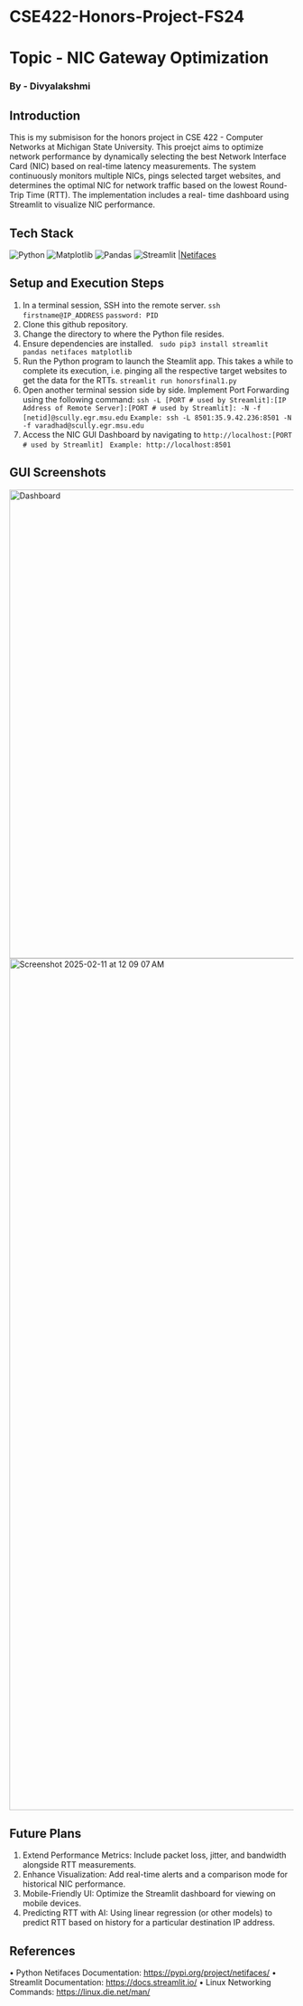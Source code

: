 # CSE422-Honors-Project-FS24
# Topic - NIC Gateway Optimization

### By - Divyalakshmi

## Introduction
This is my submisison for the honors project in CSE 422 - Computer Networks at Michigan State University. This proejct aims to optimize network performance by dynamically selecting the best Network Interface Card (NIC) based on real-time latency measurements. The system continuously monitors multiple NICs, pings selected target websites, and determines the optimal NIC for network traffic based on the lowest Round-Trip Time (RTT). The implementation includes a real- time dashboard using Streamlit to visualize NIC performance.

## Tech Stack
![Python](https://github.com/user-attachments/assets/1b364753-bf0e-4c37-99f6-cf23787d57be)
![Matplotlib](https://github.com/user-attachments/assets/5ba8119f-34a5-4f06-b4da-a2312e68310b)
![Pandas](https://github.com/user-attachments/assets/f39a5bb8-5934-409e-a4a3-3acb02b68fbb)
![Streamlit](https://github.com/user-attachments/assets/4b45c326-0882-400e-a210-7fa2631baa3c)
|[Netifaces](https://github.com/user-attachments/assets/3621253f-79b4-4ff1-a733-aca57e278093)


## Setup and Execution Steps

1. In a terminal session, SSH into the remote server.
   ``ssh firstname@IP_ADDRESS``
   ``password: PID``
2. Clone this github repository.
3. Change the directory to where the Python file resides.
4. Ensure dependencies are installed.
   `` sudo pip3 install streamlit pandas netifaces matplotlib``
5. Run the Python program to launch the Steamlit app. This takes a while to complete its execution, i.e. pinging all the respective target websites to get the data for the RTTs.
  `` streamlit run honorsfinal1.py ``
6. Open another terminal session side by side. Implement Port Forwarding using the following command:
  `` ssh -L [PORT # used by Streamlit]:[IP Address of Remote Server]:[PORT # used by Streamlit]: -N -f [netid]@scully.egr.msu.edu ``
  `` Example: ssh -L 8501:35.9.42.236:8501 -N -f varadhad@scully.egr.msu.edu ``
7. Access the NIC GUI Dashboard by navigating to
   ``http://localhost:[PORT # used by Streamlit]``
   `` Example: http://localhost:8501``

## GUI Screenshots

<img width="829" alt="Dashboard" src="https://github.com/user-attachments/assets/d6f5cd16-24db-444a-a878-6b3e80d8e020" />
<img width="1507" alt="Screenshot 2025-02-11 at 12 09 07 AM" src="https://github.com/user-attachments/assets/6e80fb04-c68d-4c3c-8128-8b4ca621c5a2" />

## Future Plans
1. Extend Performance Metrics: Include packet loss, jitter, and bandwidth alongside RTT measurements.
2. Enhance Visualization: Add real-time alerts and a comparison mode for historical NIC performance.
3. Mobile-Friendly UI: Optimize the Streamlit dashboard for viewing on mobile devices.
4. Predicting RTT with AI: Using linear regression (or other models) to predict RTT based on history for a particular destination IP address.


## References
• Python Netifaces Documentation: https://pypi.org/project/netifaces/
• Streamlit Documentation: https://docs.streamlit.io/
• Linux Networking Commands: https://linux.die.net/man/









